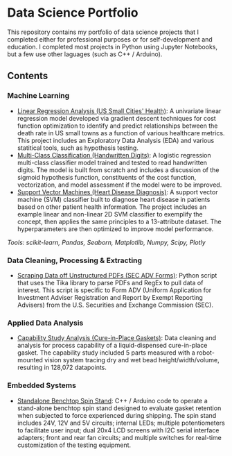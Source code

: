 # Data Science Portfolio

This repository contains my portfolio of data science projects that I completed either for professional purposes or for self-development and education. I completed most projects in Python using Jupyter Notebooks, but a few use other laguages (such as C++ / Arduino).

## Contents

### Machine Learning

   - [Linear Regression Analysis (US Small Cities' Health)](https://github.com/c-coyne/data_science_portfolio/tree/main/Machine%20Learning/Project%201%20-%20Linear%20Regression%20(US%20Small%20Cities'%20Health)): A univariate linear regression model developed via gradient descent techniques for cost function optimization to identify and predict relationships between the death rate in US small towns as a function of various healthcare metrics. This project includes an Exploratory Data Analysis (EDA) and various statitical tools, such as hypothesis testing.
  - [Multi-Class Classification (Handwritten Digits)](https://github.com/c-coyne/data_science_portfolio/tree/main/Machine%20Learning/Project%202%20-%20Multi-Class%20Classification%20(Handwritten%20Digits)): A logistic regression multi-class classifier model trained and tested to read handwritten digits. The model is built from scratch and includes a discussion of the sigmoid hypothesis function, constituents of the cost function, vectorization, and model assessment if the model were to be improved.
  - [Support Vector Machines (Heart Disease Diagnosis)](https://github.com/c-coyne/data_science_portfolio/tree/main/Machine%20Learning/Project%203%20-%20SVM%20Classifiers%20(Heart%20Disease%20Diagnosis)): A support vector machine (SVM) classifier built to diagnose heart disease in patients based on other patient health information. The project includes an example linear and non-linear 2D SVM classifier to exemplify the concept, then applies the same principles to a 13-attribute dataset. The hyperparameters are then optimized to improve model performance.
  
  *Tools: scikit-learn, Pandas, Seaborn, Matplotlib, Numpy, Scipy, Plotly*

### Data Cleaning, Processing & Extracting

   - [Scraping Data off Unstructured PDFs (SEC ADV Forms)](https://github.com/c-coyne/data_science_portfolio/tree/main/Data%20Cleaning%2C%20Processing%20%26%20Extracting/Scraping%20Data%20off%20Unstructured%20PDFs%20(SEC%20ADV%20Forms)): Python script that uses the Tika library to parse PDFs and RegEx to pull data of interest. This script is specific to Form ADV (Uniform Application for Investment Adviser Registration and Report by Exempt Reporting Advisers) from the U.S. Securities and Exchange Commission (SEC).

### Applied Data Analysis

   - [Capability Study Analysis (Cure-in-Place Gaskets)](https://github.com/c-coyne/data_science_portfolio/tree/main/Applied%20Data%20Analysis/Cure-in-Place%20Gasket%20Process%20Capability): Data cleaning and analysis for process capability of a liquid-dispensed cure-in-place gasket. The capability study included 5 parts measured with a robot-mounted vision system tracing dry and wet bead height/width/volume, resulting in 128,072 datapoints.

### Embedded Systems

   - [Standalone Benchtop Spin Stand](https://github.com/c-coyne/data_science_portfolio/tree/main/Embedded%20Systems/Benchtop%20Spin%20Stand): C++ / Arduino code to operate a stand-alone benchtop spin stand designed to evaluate gasket retention when subjected to force experienced during shipping. The spin stand includes 24V, 12V and 5V circuits; internal LEDs; multiple potentiometers to facilitate user input; dual 20x4 LCD screens with I2C serial interface adapters; front and rear fan circuits; and multiple switches for real-time customization of the testing equipment.
